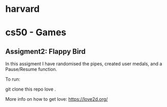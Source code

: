 # harvard
# cs50 - Games

## Assigment2: Flappy Bird

In this assigment I have randomised the pipes, created user medals, and a Pause/Resume function.

To run:

git clone this repo
love .

More info on how to get love: https://love2d.org/

